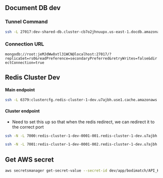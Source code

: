 ## Document DB dev
### Tunnel Command
``` bash
ssh -L 27017:dev-shared-db.cluster-cb7o2jhnuupx.us-east-1.docdb.amazonaws.com:27017 -N jumpbox@34.239.231.116
```
### Connection URL
`mongodb://root:jeMJdWw8xtl31WCN@localhost:27017/?replicaSet=rs0&readPreference=secondaryPreferred&retryWrites=false&directConnection=true`

## Redis Cluster Dev

#### Main endpoint
```bash
ssh -L 6379:clustercfg.redis-cluster-1-dev.u7ajbh.use1.cache.amazonaws.com:6379 -N jumpbox@34.239.231.116
```

#### Cluster endpoint
- Need to set this up so that when the redis redirect, we can redirect it to the correct port

```bash
ssh -N -L 7000:redis-cluster-1-dev-0001-001.redis-cluster-1-dev.u7ajbh.use1.cache.amazonaws.com:6379 jumpbox@34.239.231.116
```

```bash
ssh -N -L 7001:redis-cluster-1-dev-0001-002.redis-cluster-1-dev.u7ajbh.use1.cache.amazonaws.com:6379 jumpbox@34.239.231.116
```
## Get AWS secret
``` bash 
aws secretsmanager get-secret-value --secret-id dev/app/bodimatch/API_KEY_ENCRYPTION_PASSPHARSE
```
